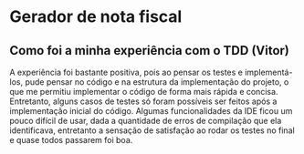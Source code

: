 # Gerador de nota fiscal

## Como foi a minha experiência com o TDD (Vitor)

A experiência foi bastante positiva, pois ao pensar os testes e implementá-los, pude pensar
no código e na estrutura da implementação do projeto, o que me permitiu implementar o código
de forma mais rápida e concisa. Entretanto, alguns casos de testes só foram possíveis ser feitos após
a implementação inicial do código. Algumas funcionalidades da IDE ficou um pouco difícil de usar, dada
a quantidade de erros de compilação que ela identificava, entretanto a sensação de satisfação ao rodar 
os testes no final e quase todos passarem foi boa.
